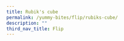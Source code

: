 ```yaml
---
title: Rubik's cube
permalink: /yummy-bites/flip/rubiks-cube/
description: ""
third_nav_title: Flip
---
```

